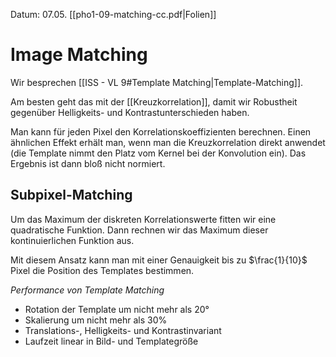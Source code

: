Datum: 07.05.
[[pho1-09-matching-cc.pdf|Folien]]

# Image Matching

Wir besprechen [[ISS - VL 9#Template Matching|Template-Matching]].

Am besten geht das mit der [[Kreuzkorrelation]], damit wir Robustheit gegenüber Helligkeits- und Kontrastunterschieden haben.

Man kann für jeden Pixel den Korrelationskoeffizienten berechnen. Einen ähnlichen Effekt erhält man, wenn man die Kreuzkorrelation direkt anwendet (die Template nimmt den Platz vom Kernel bei der Konvolution ein). Das Ergebnis ist dann bloß nicht normiert.

## Subpixel-Matching

Um das Maximum der diskreten Korrelationswerte fitten wir eine quadratische Funktion. Dann rechnen wir das Maximum dieser kontinuierlichen Funktion aus.

Mit diesem Ansatz kann man mit einer Genauigkeit bis zu $\frac{1}{10}$ Pixel die Position des Templates bestimmen.

*Performance von Template Matching*
- Rotation der Template um nicht mehr als 20°
- Skalierung um nicht mehr als 30%
- Translations-, Helligkeits- und Kontrastinvariant
- Laufzeit linear in Bild- und Templategröße

